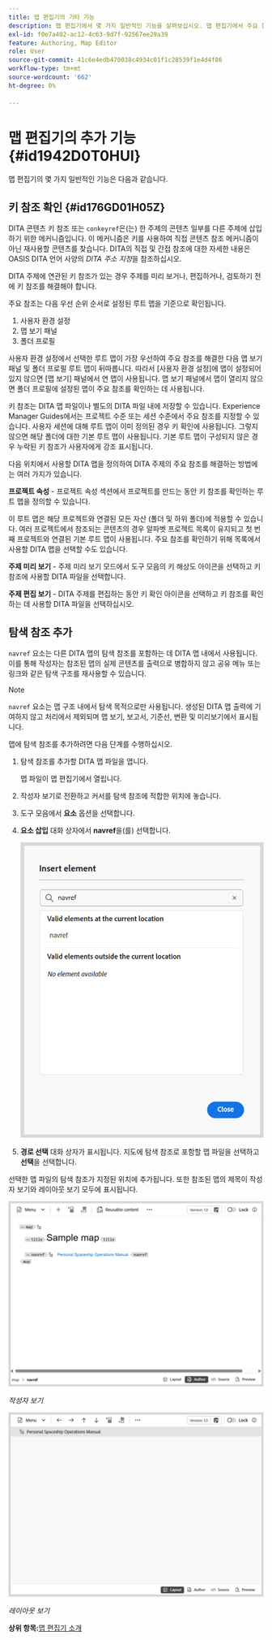 ```yaml
---
title: 맵 편집기의 기타 기능
description: 맵 편집기에서 몇 가지 일반적인 기능을 살펴보십시오. 맵 편집기에서 주요 참조를 확인하는 방법을 알아봅니다.
exl-id: f0e7a402-ac12-4c63-9d7f-92567ee29a39
feature: Authoring, Map Editor
role: User
source-git-commit: 41c6e4edb470038c4934c01f1c28539f1e4d4f86
workflow-type: tm+mt
source-wordcount: '662'
ht-degree: 0%

---
```


# 맵 편집기의 추가 기능 {#id1942D0T0HUI}

맵 편집기의 몇 가지 일반적인 기능은 다음과 같습니다.

## 키 참조 확인 {#id176GD01H05Z}

DITA 콘텐츠 키 참조 또는 `conkeyref`은(는) 한 주제의 콘텐츠 일부를 다른 주제에 삽입하기 위한 메커니즘입니다. 이 메커니즘은 키를 사용하여 직접 콘텐츠 참조 메커니즘이 아닌 재사용할 콘텐츠를 찾습니다. DITA의 직접 및 간접 참조에 대한 자세한 내용은 OASIS DITA 언어 사양의 *DITA 주소 지정*&#x200B;을 참조하십시오.

DITA 주제에 연관된 키 참조가 있는 경우 주제를 미리 보거나, 편집하거나, 검토하기 전에 키 참조를 해결해야 합니다.

주요 참조는 다음 우선 순위 순서로 설정된 루트 맵을 기준으로 확인됩니다.

1. 사용자 환경 설정
1. 맵 보기 패널
1. 폴더 프로필

사용자 환경 설정에서 선택한 루트 맵이 가장 우선하여 주요 참조를 해결한 다음 맵 보기 패널 및 폴더 프로필 루트 맵이 뒤따릅니다. 따라서 [사용자 환경 설정]에 맵이 설정되어 있지 않으면 [맵 보기] 패널에서 연 맵이 사용됩니다. 맵 보기 패널에서 맵이 열리지 않으면 폴더 프로필에 설정된 맵이 주요 참조를 확인하는 데 사용됩니다.

키 참조는 DITA 맵 파일이나 별도의 DITA 파일 내에 저장할 수 있습니다. Experience Manager Guides에서는 프로젝트 수준 또는 세션 수준에서 주요 참조를 지정할 수 있습니다. 사용자 세션에 대해 루트 맵이 이미 정의된 경우 키 확인에 사용됩니다. 그렇지 않으면 해당 폴더에 대한 기본 루트 맵이 사용됩니다. 기본 루트 맵이 구성되지 않은 경우 누락된 키 참조가 사용자에게 강조 표시됩니다.

다음 위치에서 사용할 DITA 맵을 정의하여 DITA 주제의 주요 참조를 해결하는 방법에는 여러 가지가 있습니다.

**프로젝트 속성** - 프로젝트 속성 섹션에서 프로젝트를 만드는 동안 키 참조를 확인하는 루트 맵을 정의할 수 있습니다.

이 루트 맵은 해당 프로젝트와 연결된 모든 자산 \(폴더 및 하위 폴더\)에 적용할 수 있습니다. 여러 프로젝트에서 참조되는 콘텐츠의 경우 알파벳 프로젝트 목록이 유지되고 첫 번째 프로젝트와 연결된 기본 루트 맵이 사용됩니다. 주요 참조를 확인하기 위해 목록에서 사용할 DITA 맵을 선택할 수도 있습니다.

**주제 미리 보기** - 주제 미리 보기 모드에서 도구 모음의 키 해상도 아이콘을 선택하고 키 참조에 사용할 DITA 파일을 선택합니다.

**주제 편집 보기** - DITA 주제를 편집하는 동안 키 확인 아이콘을 선택하고 키 참조를 확인하는 데 사용할 DITA 파일을 선택하십시오.

## 탐색 참조 추가

`navref` 요소는 다른 DITA 맵의 탐색 참조를 포함하는 데 DITA 맵 내에서 사용됩니다. 이를 통해 작성자는 참조된 맵의 실제 콘텐츠를 출력으로 병합하지 않고 공유 메뉴 또는 링크와 같은 탐색 구조를 재사용할 수 있습니다.

>[!NOTE]
>
> `navref` 요소는 맵 구조 내에서 탐색 목적으로만 사용됩니다. 생성된 DITA 맵 출력에 기여하지 않고 처리에서 제외되며 맵 보기, 보고서, 기준선, 변환 및 미리보기에서 표시됩니다.

맵에 탐색 참조를 추가하려면 다음 단계를 수행하십시오.

1. 탐색 참조를 추가할 DITA 맵 파일을 엽니다.

   맵 파일이 맵 편집기에서 열립니다.
1. 작성자 보기로 전환하고 커서를 탐색 참조에 적합한 위치에 놓습니다.
1. 도구 모음에서 **요소** 옵션을 선택합니다.
1. **요소 삽입** 대화 상자에서 **navref**&#x200B;을(를) 선택합니다.

   ![](./images/select-navref-element.png)
1. **경로 선택** 대화 상자가 표시됩니다. 지도에 탐색 참조로 포함할 맵 파일을 선택하고 **선택**&#x200B;을 선택합니다.

선택한 맵 파일의 탐색 참조가 지정된 위치에 추가됩니다. 또한 참조된 맵의 제목이 작성자 보기와 레이아웃 보기 모두에 표시됩니다.

![](./images/navref-added-author-view.png)

*작성자 보기*

![](./images/navref-added-layout-view.png)

*레이아웃 보기*


**상위 항목:**&#x200B;[&#x200B;맵 편집기 소개](map-editor.md)
